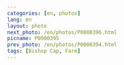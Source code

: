 ```yaml
---
categories: [en, photos]
lang: en
layout: photo
next_photo: /en/photos/P0000396.html
picname: P0000395
prev_photo: /en/photos/P0000394.html
tags: [Bishop Cap, Farm]
---
```

